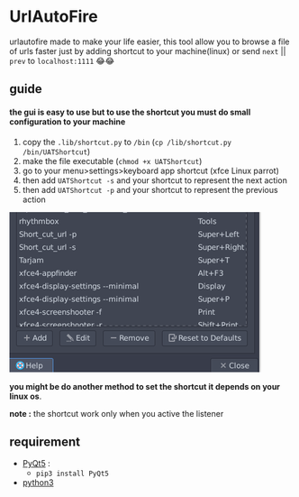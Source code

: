 # UrlAutoFire
urlautofire made to make your life easier, this tool allow you to browse a file of urls faster just by adding shortcut to your machine(linux) or send `next` || `prev` to `localhost:1111` 😂😂

## guide 

#### the gui is easy to use but to use the shortcut you must do small configuration to your machine  
1. copy the `.lib/shortcut.py` to `/bin` (`cp /lib/shortcut.py /bin/UATShortcut`)
1. make the file executable (`chmod +x UATShortcut`)
1. go to your menu>settings>keyboard app shortcut (xfce Linux parrot)
1. then add `UATShortcut -s` and your shortcut to represent the next action
1. then add `UATShortcut -p` and your shortcut to represent the previous action


![main window](./imgt/shortcut.png)

**you might be do another method to set the shortcut it depends on your linux os**.

**note :** the shortcut work only when you active the listener
## requirement 

* [PyQt5](https://pypi.org/project/PyQt5/) : 
   * `pip3 install PyQt5`
* [python3](https://www.python.org/downloads/) 

